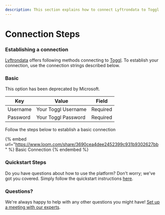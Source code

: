 ```yaml
---
description: This section explains how to connect Lyftrondata to Toggl.
---
```


# Connection Steps

### Establishing a connection

[Lyftrondata](https://www.lyftrondata.com) offers following methods connecting to [Toggl](https://www.lyftrondata.com/integration/business-analytics/toggl/). To establish your connection, use the connection strings described below.

### Basic

This option has been deprecated by Microsoft.

| Key      | Value               | Field    |
| -------- | ------------------- | -------- |
| Username | Your Toggl Username | Required |
| Password | Your Toggl Password | Required |

Follow the steps below to establish a basic connection

{% embed url="https://www.loom.com/share/3690cea4dee2452399c931b9302627bb" %}
Basic Connection
{% endembed %}

### Quickstart Steps

Do you have questions about how to use the platform? Don't worry; we've got you covered. Simply follow the quickstart instructions [here](./).

### Questions? <a href="#questions" id="questions"></a>

We're always happy to help with any other questions you might have! [Set up a meeting with our experts](https://www.lyftrondata.com/book-a-meeting/).
